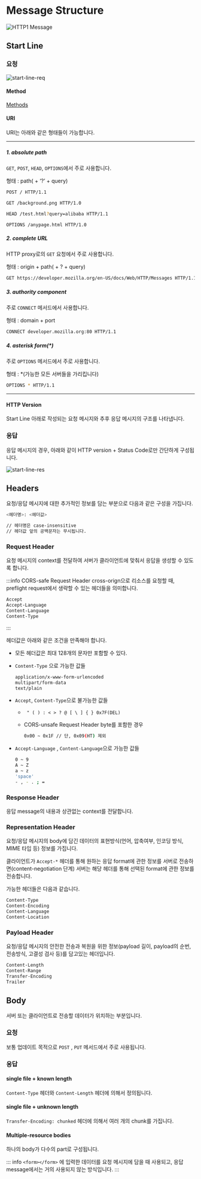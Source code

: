 # Message Structure

<Image src="../_images/http1-message.png" alt="HTTP1 Message" />

## Start Line

### 요청

<Image src="../_images/http1-start-line-req.jpeg" alt="start-line-req" />

#### Method

[Methods](methods.md)

#### URI

URI는 아래와 같은 형태들이 가능합니다.

---

##### 1. absolute path

`GET`, `POST`, `HEAD`, `OPTIONS`에서 주로 사용합니다.

형태 : path( + ‘?’ + query)

```bash
POST / HTTP/1.1
```

```bash
GET /background.png HTTP/1.0
```

```bash
HEAD /test.html?query=alibaba HTTP/1.1
```

```bash
OPTIONS /anypage.html HTTP/1.0
```

##### 2. complete URL

HTTP proxy로의 `GET` 요청에서 주로 사용합니다.

형태 : origin + path( + ? + query)

```bash
GET https://developer.mozilla.org/en-US/docs/Web/HTTP/Messages HTTP/1.1
```

##### 3. authority component

주로 `CONNECT` 메서드에서 사용합니다.

형태 : domain + port

```bash
CONNECT developer.mozilla.org:80 HTTP/1.1
```

##### 4. asterisk form(\*)

주로 `OPTIONS` 메서드에서 주로 사용합니다.

형태 : \*(가능한 모든 서버들을 가리킵니다)

```bash
OPTIONS * HTTP/1.1
```

---

#### HTTP Version

Start Line 아래로 작성되는 요청 메시지와 추후 응답 메시지의 구조를 나타냅니다.

### 응답

응답 메시지의 경우, 아래와 같이 HTTP version + Status Code로만 간단하게 구성됩니다.

<Image src="../_images/http1-start-line-res.jpeg" alt="start-line-res" />

## Headers

요청/응답 메시지에 대한 추가적인 정보를 담는 부분으로 다음과 같은 구성을 가집니다.

```bash
<헤더명>: <헤더값>

// 헤더명은 case-insensitive
// 헤더값 앞의 공백문자는 무시됩니다.
```

### Request Header

요청 메시지의 context를 전달하여 서버가 클라이언트에 맞춰서 응답을 생성할 수 있도록 합니다.

:::info CORS-safe Request Header
cross-orign으로 리소스를 요청할 때, preflight request에서 생략할 수 있는 헤더들을 의미합니다.

```bash
Accept
Accept-Language
Content-Language
Content-Type
```

:::

헤더값은 아래와 같은 조건을 만족해야 합니다.

- 모든 헤더값은 최대 128개의 문자만 포함할 수 있다.
- `Content-Type` 으로 가능한 값들
  ```bash
  application/x-www-form-urlencoded
  multipart/form-data
  text/plain
  ```
- `Accept`, `Content-Type`으로 불가능한 값들

  - ` " ( ) : < > ? @ [ \ ] { } 0x7F(DEL)`

  - CORS-unsafe Request Header byte를 포함한 경우

    ```bash
    0x00 ~ 0x1F // 단, 0x09(HT) 제외
    ```

- `Accept-Language` , `Content-Language`으로 가능한 값들
  ```bash
  0 ~ 9
  A ~ Z
  a ~ z
  'space'
  - , - . ; =
  ```

### Response Header

응답 message의 내용과 상관없는 context를 전달합니다.

### Representation Header

요청/응답 메시지의 body에 담긴 데이터의 표현방식(언어, 압축여부, 인코딩 방식, MIME 타입 등) 정보를 가집니다.

클라이언트가 `Accept-*` 헤더를 통해 원하는 응답 format에 관한 정보를 서버로 전송하면(content-negotiation 단계) 서버는 해당 헤더를 통해 선택된 format에 관한 정보를 전송합니다.

가능한 헤더들은 다음과 같습니다.

```bash
Content-Type
Content-Encoding
Content-Language
Content-Location
```

### Payload Header

요청/응답 메시지의 안전한 전송과 복원을 위한 정보(payload 길이, payload의 순번, 전송방식, 고결성 검사 등)를 담고있는 헤더입니다.

```bash
Content-Length
Content-Range
Transfer-Encoding
Trailer
```

## Body

서버 또는 클라이언트로 전송할 데이터가 위치하는 부분입니다.

### 요청

보통 업데이트 목적으로 `POST` , `PUT` 메서드에서 주로 사용됩니다.

### 응답

#### single file + known length

`Content-Type` 헤더와 `Content-Length` 헤더에 의해서 정의됩니다.

#### single file + unknown length

`Transfer-Encoding: chunked` 헤더에 의해서 여러 개의 chunk를 가집니다.

#### Multiple-resource bodies

하나의 body가 다수의 part로 구성됩니다.

::: info
`<form></form>` 에 입력한 데이터를 요청 메시지에 담을 때 사용되고, 응답 message에서는 거의 사용되지 않는 방식입니다.
:::
